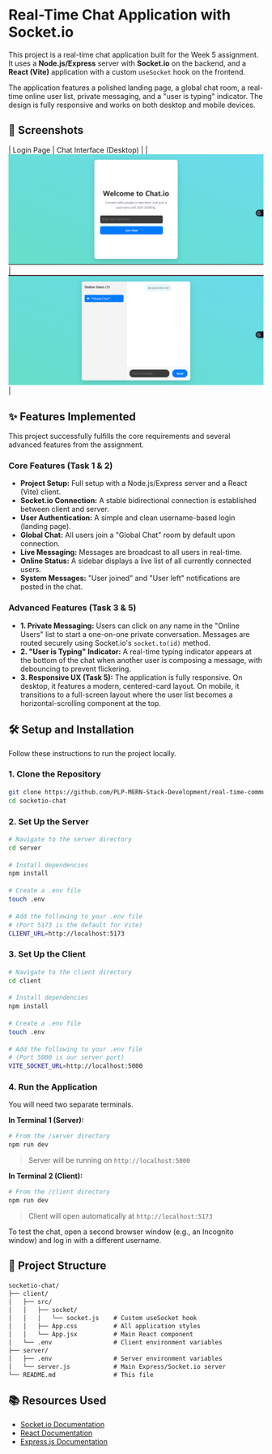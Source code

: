 # Real-Time Chat Application with Socket.io

This project is a real-time chat application built for the Week 5 assignment. It uses a **Node.js/Express** server with **Socket.io** on the backend, and a **React (Vite)** application with a custom `useSocket` hook on the frontend.

The application features a polished landing page, a global chat room, a real-time online user list, private messaging, and a "user is typing" indicator. The design is fully responsive and works on both desktop and mobile devices.

## 📸 Screenshots

| Login Page | Chat Interface (Desktop) |
| ![Chat App Login Page](login-page.png) | ![Chat App Main Interface](chat-center.png) |

## ✨ Features Implemented

This project successfully fulfills the core requirements and several advanced features from the assignment.

### Core Features (Task 1 & 2)

  * **Project Setup:** Full setup with a Node.js/Express server and a React (Vite) client.
  * **Socket.io Connection:** A stable bidirectional connection is established between client and server.
  * **User Authentication:** A simple and clean username-based login (landing page).
  * **Global Chat:** All users join a "Global Chat" room by default upon connection.
  * **Live Messaging:** Messages are broadcast to all users in real-time.
  * **Online Status:** A sidebar displays a live list of all currently connected users.
  * **System Messages:** "User joined" and "User left" notifications are posted in the chat.

### Advanced Features (Task 3 & 5)

  * **1. Private Messaging:** Users can click on any name in the "Online Users" list to start a one-on-one private conversation. Messages are routed securely using Socket.io's `socket.to(id)` method.
  * **2. "User is Typing" Indicator:** A real-time typing indicator appears at the bottom of the chat when another user is composing a message, with debouncing to prevent flickering.
  * **3. Responsive UX (Task 5):** The application is fully responsive. On desktop, it features a modern, centered-card layout. On mobile, it transitions to a full-screen layout where the user list becomes a horizontal-scrolling component at the top.

## 🛠️ Setup and Installation

Follow these instructions to run the project locally.

### 1\. Clone the Repository

```bash
git clone https://github.com/PLP-MERN-Stack-Development/real-time-communication-with-socket-io-Deeja-ish.git
cd socketio-chat
```

### 2\. Set Up the Server

```bash
# Navigate to the server directory
cd server

# Install dependencies
npm install

# Create a .env file
touch .env

# Add the following to your .env file
# (Port 5173 is the default for Vite)
CLIENT_URL=http://localhost:5173
```

### 3\. Set Up the Client

```bash
# Navigate to the client directory
cd client

# Install dependencies
npm install

# Create a .env file
touch .env

# Add the following to your .env file
# (Port 5000 is our server port)
VITE_SOCKET_URL=http://localhost:5000
```

### 4\. Run the Application

You will need two separate terminals.

**In Terminal 1 (Server):**

```bash
# From the /server directory
npm run dev
```

> Server will be running on `http://localhost:5000`

**In Terminal 2 (Client):**

```bash
# From the /client directory
npm run dev
```

> Client will open automatically at `http://localhost:5173`

To test the chat, open a second browser window (e.g., an Incognito window) and log in with a different username.

## 📂 Project Structure

```
socketio-chat/
├── client/
│   ├── src/
│   │   ├── socket/
│   │   │   └── socket.js    # Custom useSocket hook
│   │   ├── App.css          # All application styles
│   │   └── App.jsx          # Main React component
│   └── .env                 # Client environment variables
├── server/
│   ├── .env                 # Server environment variables
│   └── server.js            # Main Express/Socket.io server
└── README.md                # This file
```

## 📚 Resources Used

  * [Socket.io Documentation](https://socket.io/docs/v4/)
  * [React Documentation](https://react.dev/)
  * [Express.js Documentation](https://expressjs.com/)